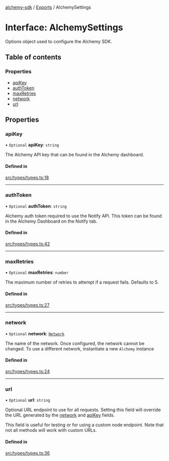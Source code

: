 [alchemy-sdk](../README.md) / [Exports](../modules.md) / AlchemySettings

# Interface: AlchemySettings

Options object used to configure the Alchemy SDK.

## Table of contents

### Properties

- [apiKey](AlchemySettings.md#apikey)
- [authToken](AlchemySettings.md#authtoken)
- [maxRetries](AlchemySettings.md#maxretries)
- [network](AlchemySettings.md#network)
- [url](AlchemySettings.md#url)

## Properties

### apiKey

• `Optional` **apiKey**: `string`

The Alchemy API key that can be found in the Alchemy dashboard.

#### Defined in

[src/types/types.ts:18](https://github.com/alchemyplatform/alchemy-sdk-js/blob/3091a11/src/types/types.ts#L18)

___

### authToken

• `Optional` **authToken**: `string`

Alchemy auth token required to use the Notify API. This token can be found
in the Alchemy Dashboard on the Notify tab.

#### Defined in

[src/types/types.ts:42](https://github.com/alchemyplatform/alchemy-sdk-js/blob/3091a11/src/types/types.ts#L42)

___

### maxRetries

• `Optional` **maxRetries**: `number`

The maximum number of retries to attempt if a request fails. Defaults to 5.

#### Defined in

[src/types/types.ts:27](https://github.com/alchemyplatform/alchemy-sdk-js/blob/3091a11/src/types/types.ts#L27)

___

### network

• `Optional` **network**: [`Network`](../enums/Network.md)

The name of the network. Once configured, the network cannot be changed. To
use a different network, instantiate a new `Alchemy` instance

#### Defined in

[src/types/types.ts:24](https://github.com/alchemyplatform/alchemy-sdk-js/blob/3091a11/src/types/types.ts#L24)

___

### url

• `Optional` **url**: `string`

Optional URL endpoint to use for all requests. Setting this field will
override the URL generated by the [network](AlchemySettings.md#network) and [apiKey](AlchemySettings.md#apikey) fields.

This field is useful for testing or for using a custom node endpoint. Note
that not all methods will work with custom URLs.

#### Defined in

[src/types/types.ts:36](https://github.com/alchemyplatform/alchemy-sdk-js/blob/3091a11/src/types/types.ts#L36)
